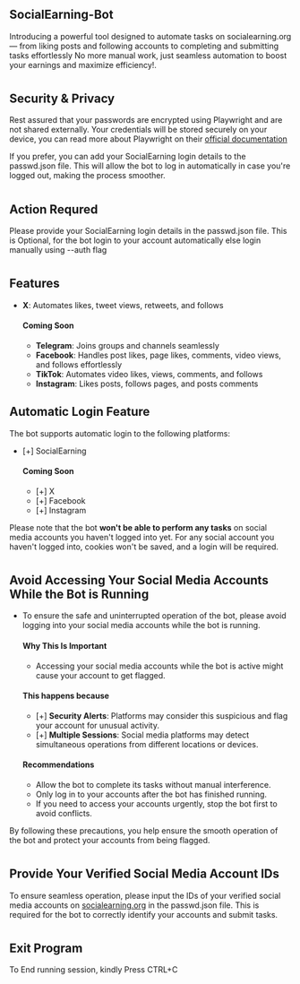 ## SocialEarning-Bot
  Introducing a powerful tool designed to automate tasks on socialearning.org — from liking posts and following accounts to completing and submitting tasks effortlessly
  No more manual work, just seamless automation to boost your earnings and maximize efficiency!.
# 
## Security & Privacy  
Rest assured that your passwords are encrypted using Playwright and are not shared externally. Your credentials will be stored securely on your device, you can read more about Playwright on their [official documentation](https://playwright.dev/docs/auth#authentication)

If you prefer, you can add your SocialEarning login details to the passwd.json file. This will allow the bot to log in automatically in case you're logged out, making the process smoother.
#
## Action Requred
  Please provide your SocialEarning login details in the passwd.json file. This is Optional, for the bot login to your account automatically else login manually using --auth flag
#
## Features
- **X**: Automates likes, tweet views, retweets, and follows
  #### **Coming Soon**
  - **Telegram**: Joins groups and channels seamlessly
  - **Facebook**: Handles post likes, page likes, comments, video views, and follows effortlessly
  - **TikTok**: Automates video likes, views, comments, and follows
  - **Instagram**: Likes posts, follows pages, and posts comments

## Automatic Login Feature  
The bot supports automatic login to the following platforms:
- [+] SocialEarning
  #### Coming Soon
    - [+] X
    - [+] Facebook
    - [+] Instagram

Please note that the bot **won't be able to perform any tasks** on social media accounts you haven't logged into yet. For any social account you haven't logged into, cookies won't be saved, and a login will be required.
#
## Avoid Accessing Your Social Media Accounts While the Bot is Running  
- To ensure the safe and uninterrupted operation of the bot, please avoid logging into your social media accounts while the bot is running.
  #### Why This Is Important
    - Accessing your social media accounts while the bot is active might cause your account to get flagged.

  #### This happens because
    - [+] **Security Alerts**: Platforms may consider this suspicious and flag your account for unusual activity.
    - [+] **Multiple Sessions**: Social media platforms may detect simultaneous operations from different locations or devices.
 
  #### Recommendations
    - Allow the bot to complete its tasks without manual interference.
    - Only log in to your accounts after the bot has finished running.
    - If you need to access your accounts urgently, stop the bot first to avoid conflicts.

By following these precautions, you help ensure the smooth operation of the bot and protect your accounts from being flagged.
#
## Provide Your Verified Social Media Account IDs  
To ensure seamless operation, please input the IDs of your verified social media accounts on [socialearning.org](https://socialearning.org/) in the passwd.json file.
This is required for the bot to correctly identify your accounts and submit tasks.
#
## Exit Program  
To End running session, kindly Press CTRL+C
